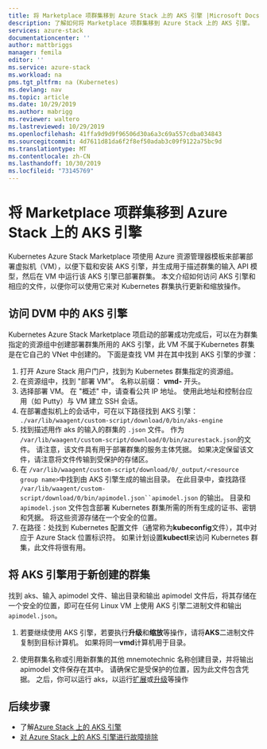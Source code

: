 ```yaml
---
title: 将 Marketplace 项群集移到 Azure Stack 上的 AKS 引擎 |Microsoft Docs
description: 了解如何将 Marketplace 项群集移到 Azure Stack 上的 AKS 引擎。
services: azure-stack
documentationcenter: ''
author: mattbriggs
manager: femila
editor: ''
ms.service: azure-stack
ms.workload: na
pms.tgt_pltfrm: na (Kubernetes)
ms.devlang: nav
ms.topic: article
ms.date: 10/29/2019
ms.author: mabrigg
ms.reviewer: waltero
ms.lastreviewed: 10/29/2019
ms.openlocfilehash: 41ffa9d9d9f96506d30a6a3c69a557cdba034843
ms.sourcegitcommit: 4d7611d81da6f2f8ef50adab3c09f9122a75bc9d
ms.translationtype: MT
ms.contentlocale: zh-CN
ms.lasthandoff: 10/30/2019
ms.locfileid: "73145769"
---
```

# <a name="move-your-marketplace-item-cluster-to-the-aks-engine-on-azure-stack"></a>将 Marketplace 项群集移到 Azure Stack 上的 AKS 引擎

Kubernetes Azure Stack Marketplace 项使用 Azure 资源管理器模板来部署部署虚拟机（VM），以便下载和安装 AKS 引擎，并生成用于描述群集的输入 API 模型，然后在 VM 中运行该 AKS 引擎已部署群集。 本文介绍如何访问 AKS 引擎和相应的文件，以便你可以使用它来对 Kubernetes 群集执行更新和缩放操作。

## <a name="access-aks-engine-in-the-dvm"></a>访问 DVM 中的 AKS 引擎

Kubernetes Azure Stack Marketplace 项启动的部署成功完成后，可以在为群集指定的资源组中创建部署群集所用的 AKS 引擎，此 VM 不属于Kubernetes 群集是在它自己的 VNet 中创建的。 下面是查找 VM 并在其中找到 AKS 引擎的步骤：

1.  打开 Azure Stack 用户门户，找到为 Kubernetes 群集指定的资源组。
2.  在资源组中，找到 "部署 VM"。 名称以前缀： **vmd-** 开头。
3.  选择部署 VM。 在 "概述" 中，请查看公共 IP 地址。 使用此地址和控制台应用（如 Putty）与 VM 建立 SSH 会话。
4.  在部署虚拟机上的会话中，可在以下路径找到 AKS 引擎： `./var/lib/waagent/custom-script/download/0/bin/aks-engine`
5.  找到描述用作 aks 的输入的群集的 `.json` 文件。 作为 `/var/lib/waagent/custom-script/download/0/bin/azurestack.json`的文件。 请注意，该文件具有用于部署群集的服务主体凭据。 如果决定保留该文件，请注意将文件传输到受保护的存储区。
6.  在 `/var/lib/waagent/custom-script/download/0/_output/<resource group name>`中找到由 AKS 引擎生成的输出目录。 在此目录中，查找路径 `/var/lib/waagent/custom-script/download/0/bin/apimodel.json``apimodel.json` 的输出。 目录和 `apimodel.json` 文件包含部署 Kubernetes 群集所需的所有生成的证书、密钥和凭据。 将这些资源存储在一个安全的位置。
7.  在路径：处找到 Kubernetes 配置文件（通常称为**kubeconfig**文件），其中对应于 Azure Stack 位置标识符。 如果计划设置**kubectl**来访问 Kubernetes 群集，此文件将很有用。

## <a name="use-the-aks-engine-with-your-newly-created-cluster"></a>将 AKS 引擎用于新创建的群集

找到 aks、输入 apimodel 文件、输出目录和输出 apimodel 文件后，将其存储在一个安全的位置，即可在任何 Linux VM 上使用 AKS 引擎二进制文件和输出 `apimodel.json`。

1.  若要继续使用 AKS 引擎，若要执行**升级**和**缩放**等操作，请将**AKS**二进制文件复制到目标计算机。 如果将同一**vmd**计算机用于目录。

2.  使用群集名称或引用新群集的其他 mnemotechnic 名称创建目录，并将输出 apimodel 文件保存在其中。 请确保它是受保护的位置，因为此文件包含凭据。 之后，你可以运行 aks，以运行[扩展](azure-stack-kubernetes-aks-engine-scale.md)或[升级](azure-stack-kubernetes-aks-engine-upgrade.md)等操作

## <a name="next-steps"></a>后续步骤

- 了解[Azure Stack 上的 AKS 引擎](azure-stack-kubernetes-aks-engine-overview.md)  
- [对 Azure Stack 上的 AKS 引擎进行故障排除](azure-stack-kubernetes-aks-engine-troubleshoot.md)  

